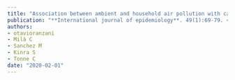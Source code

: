 ```yaml
---
title: "Association between ambient and household air pollution with carotid intima-media thickness in peri-urban South India: CHAI-Project"
publication: "**International journal of epidemiology**. 49(1):69-79. <a href='https://doi.org/10.1093/ije/dyz208' target='_blank' rel='noopener noreferrer'>10.1093/ije/dyz208</a>"
authors:
- otavioranzani
- Milà C
- Sanchez M
- Kinra S
- Tonne C
date: "2020-02-01"
---
```

